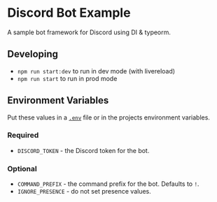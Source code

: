 
# Discord Bot Example

A sample bot framework for Discord using DI & typeorm.

## Developing

* `npm run start:dev` to run in dev mode (with livereload)
* `npm run start` to run in prod mode

## Environment Variables

Put these values in a [`.env`](https://www.npmjs.com/package/dotenv) file or in the projects environment variables.

### Required

* `DISCORD_TOKEN` - the Discord token for the bot.
 
### Optional

* `COMMAND_PREFIX` - the command prefix for the bot. Defaults to `!`. 
* `IGNORE_PRESENCE` - do not set presence values.
